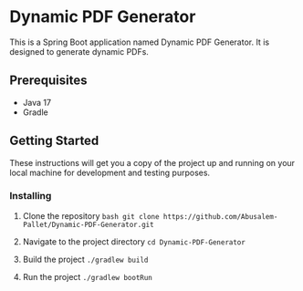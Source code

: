 # Dynamic PDF Generator

This is a Spring Boot application named Dynamic PDF Generator. It is designed to generate dynamic PDFs.

## Prerequisites

- Java 17
- Gradle

## Getting Started

These instructions will get you a copy of the project up and running on your local machine for development and testing purposes.

### Installing

1. Clone the repository 
```bash git clone https://github.com/Abusalem-Pallet/Dynamic-PDF-Generator.git```

2. Navigate to the project directory
```cd Dynamic-PDF-Generator```

3. Build the project
```./gradlew build```

4. Run the project
```./gradlew bootRun```
